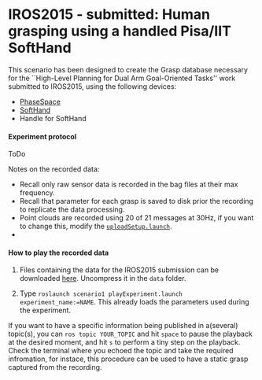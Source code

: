 # IROS2015 - submitted: Human grasping using a handled Pisa/IIT SoftHand

This scenario has been designed to create the Grasp database necessary for the ``High-Level Planning for Dual Arm Goal-Oriented Tasks'' work submitted to IROS2015,  using the following devices:
* [PhaseSpace](http://www.phasespace.com/)
* [SoftHand](http://www.qbrobotics.com/#!softhand/c1njg)
* Handle for SoftHand


#### Experiment protocol

ToDo

Notes on the recorded data:
 - Recall only raw sensor data is recorded in the bag files at their max frequency. 
 - Recall that parameter for each grasp is saved to disk prior the recording to replicate the data processing. 
 - Point clouds are recorded using 20 of 21 messages at 30Hz, if you want to change this, modify the [`uploadSetup.launch`](scenario1/launch/uploadSetup.launch).
 - 

#### How to play the recorded data

1. Files containing the data for the IROS2015 submission can be downloaded [here](http://131.114.31.70:8080/share.cgi?ssid=0X5QnTM&fid=0X5QnTM&ep=LS0tLQ==). Uncompress it in the `data` folder.

2. Type `roslaunch scenario1 playExperiment.launch experiment_name:=NAME`. This already loads the parameters used during the experiment.

If you want to have a specific information being published in a(several) topic(s), you can `ros topic YOUR_TOPIC` and hit `space` to pause the playback at the desired moment, and hit `s` to perform a tiny step on the playback. Check the terminal where you echoed the topic and take the required infromation, for instace, this procedure can be used to have a static grasp captured from the recording.